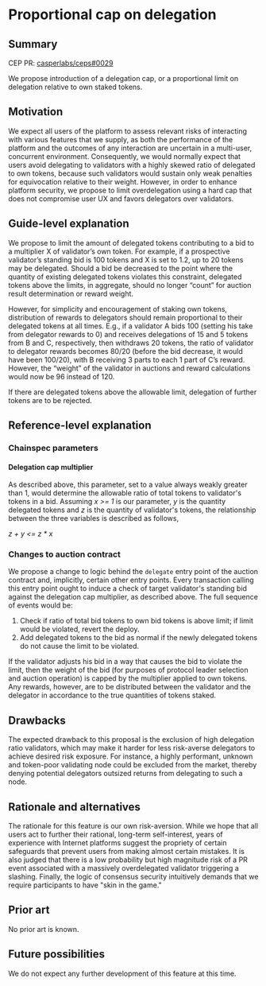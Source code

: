 # Proportional cap on delegation

## Summary

[summary]: #summary

CEP PR: [casperlabs/ceps#0029](https://github.com/casperlabs/ceps/pull/0029)

We propose introduction of a delegation cap, or a proportional limit on delegation relative to own staked tokens.

## Motivation

[motivation]: #motivation

We expect all users of the platform to assess relevant risks of interacting with various features that we supply, as both the performance of the platform and the outcomes of any interaction are uncertain in a multi-user, concurrent environment. Consequently, we would normally expect that users avoid delegating to validators with a highly skewed ratio of delegated to own tokens, because such validators would sustain only weak penalties for equivocation relative to their weight. However, in order to enhance platform security, we propose to limit overdelegation using a hard cap that does not compromise user UX and favors delegators over validators.

## Guide-level explanation

[guide-level-explanation]: #guide-level-explanation

We propose to limit the amount of delegated tokens contributing to a bid to a multiplier X of validator’s own token. For example, if a prospective validator’s standing bid is 100 tokens and X is set to 1.2, up to 20 tokens may be delegated. Should a bid be decreased to the point where the quantity of existing delegated tokens violates this constraint, delegated tokens above the limits, in aggregate, should no longer “count” for auction result determination or reward weight. 

However, for simplicity and encouragement of staking own tokens, distribution of rewards to delegators should remain proportional to their delegated tokens at all times. E.g., if a validator A bids 100 (setting his take from delegator rewards to 0) and receives delegations of 15 and 5 tokens from B and C, respectively, then withdraws 20 tokens, the ratio of validator to delegator rewards becomes 80/20 (before the bid decrease, it would have been 100/20), with B receiving 3 parts to each 1 part of C’s reward. However, the “weight” of the validator in auctions and reward calculations would now be 96 instead of 120. 

If there are delegated tokens above the allowable limit, delegation of further tokens are to be rejected.

## Reference-level explanation

[reference-level-explanation]: #reference-level-explanation

### Chainspec parameters

#### Delegation cap multiplier

As described above, this parameter, set to a value always weakly greater than 1, would determine the allowable ratio of total tokens to validator's tokens in a bid. Assuming *x >= 1* is our parameter, *y* is the quantity delegated tokens and *z* is the quantity of validator's tokens, the relationship between the three variables is described as follows,

*z + y <= z \* x*

### Changes to auction contract

We propose a change to logic behind the `delegate` entry point of the auction contract and, implicitly, certain other entry points. Every transaction calling this entry point ought to induce a check of target validator's standing bid against the delegation cap multiplier, as described above. The full sequence of events would be:

1. Check if ratio of total bid tokens to own bid tokens is above limit; if limit would be violated, revert the deploy. 
2. Add delegated tokens to the bid as normal if the newly delegated tokens do not cause the limit to be violated.

If the validator adjusts his bid in a way that causes the bid to violate the limit, then the weight of the bid (for purposes of protocol leader selection and auction operation) is capped by the multiplier applied to own tokens. Any rewards, however, are to be distributed between the validator and the delegator in accordance to the true quantities of tokens staked.

## Drawbacks

[drawbacks]: #drawbacks

The expected drawback to this proposal is the exclusion of high delegation ratio validators, which may make it harder for less risk-averse delegators to achieve desired risk exposure. For instance, a highly performant, unknown and token-poor validating node could be excluded from the market, thereby denying potential delegators outsized returns from delegating to such a node.

## Rationale and alternatives

[rationale-and-alternatives]: #rationale-and-alternatives

The rationale for this feature is our own risk-aversion. While we hope that all users act to further their rational, long-term self-interest, years of experience with Internet platforms suggest the propriety of certain safeguards that prevent users from making almost certain mistakes. It is also judged that there is a low probability but high magnitude risk of a PR event associated with a massively overdelegated validator triggering a slashing. Finally, the logic of consensus security intuitively demands that we require participants to have "skin in the game." 

## Prior art

[prior-art]: #prior-art

No prior art is known.

## Future possibilities

[future-possibilities]: #future-possibilities

We do not expect any further development of this feature at this time.
